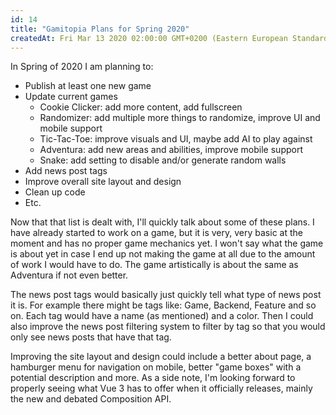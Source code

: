 ```yaml
---
id: 14
title: "Gamitopia Plans for Spring 2020"
createdAt: Fri Mar 13 2020 02:00:00 GMT+0200 (Eastern European Standard Time)
---
```


In Spring of 2020 I am planning to:

-   Publish at least one new game
-   Update current games
    -   Cookie Clicker: add more content, add fullscreen
    -   Randomizer: add multiple more things to randomize, improve UI and mobile support
    -   Tic-Tac-Toe: improve visuals and UI, maybe add AI to play against
    -   Adventura: add new areas and abilities, improve mobile support
    -   Snake: add setting to disable and/or generate random walls
-   Add news post tags
-   Improve overall site layout and design
-   Clean up code
-   Etc.

Now that that list is dealt with, I'll quickly talk about some of these plans. I have already started to work on a game, but it is very, very basic at the moment and has no proper game mechanics yet. I won't say what the game is about yet in case I end up not making the game at all due to the amount of work I would have to do. The game artistically is about the same as Adventura if not even better.

The news post tags would basically just quickly tell what type of news post it is. For example there might be tags like: Game, Backend, Feature and so on. Each tag would have a name (as mentioned) and a color. Then I could also improve the news post filtering system to filter by tag so that you would only see news posts that have that tag.

Improving the site layout and design could include a better about page, a hamburger menu for navigation on mobile, better "game boxes" with a potential description and more. As a side note, I'm looking forward to properly seeing what Vue 3 has to offer when it officially releases, mainly the new and debated Composition API.